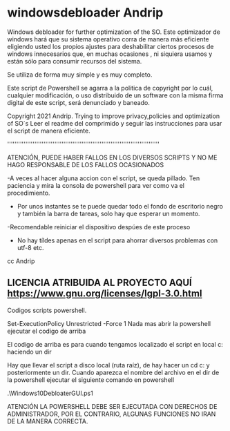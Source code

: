 # windowsdebloader Andrip
Windows debloader for further optimization of the SO.
Este optimizador de windows hará que su sistema operativo corra de manera más eficiente eligiendo usted los propios ajustes para deshabilitar ciertos procesos de windows innecesarios que, en muchas ocasiones , ni siquiera usamos y están sólo para consumir recursos del sistema.

Se utiliza de forma muy simple y es muy completo.

Este script de Powershell se agarra a la politica de copyright por lo cuál, cualquier modificación, o uso distribuido de un software con la misma firma digital de este script, será denunciado y baneado.

Copyright 2021 Andrip. Trying to improve privacy,policies and optimization of SO´s
Leer el readme del comprimido y seguir las instrucciones para usar el script de manera eficiente.


''''''''''''''''''''''''''''''''''''''''''''''''''''''''''''''''''''''''''''''''''''

ATENCIÓN, PUEDE HABER FALLOS EN LOS DIVERSOS SCRIPTS Y NO ME HAGO
RESPONSABLE DE LOS FALLOS OCASIONADOS

-A veces al hacer alguna accion con el script, se queda pillado.
Ten paciencia y mira la consola de powershell para ver
como va el procedimiento.

- Por unos instantes se te puede quedar todo el fondo de 
escritorio negro y también la barra de tareas, solo hay 
que esperar un momento.

-Recomendable reiniciar el dispositivo despúes de este 
proceso

- No hay tíldes apenas en el script para ahorrar diversos
problemas con utf-8 etc.



cc Andrip

LICENCIA ATRIBUIDA AL PROYECTO AQUÍ https://www.gnu.org/licenses/lgpl-3.0.html
-----------------------------------
Codigos scripts powershell.

Set-ExecutionPolicy Unrestricted -Force
1 Nada mas abrir la powershell ejecutar el codigo de arriba


El codigo de arriba es para cuando tengamos localizado el script en local c:
haciendo un dir 


Hay que llevar el script a disco local (ruta raíz), de hay hacer un cd c: y posteriormente un dir.
Cuando aparezca el nombre del archivo en el dir de la powershell ejecutar el siguiente comando en powershell

.\Windows10DebloaterGUI.ps1


ATENCIÓN LA POWERSHELL DEBE SER EJECUTADA CON DERECHOS DE ADMINISTRADOR, POR EL CONTRARIO, ALGUNAS FUNCIONES NO IRAN DE LA MANERA CORRECTA.
